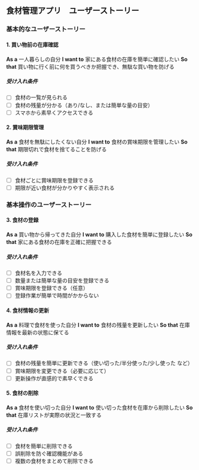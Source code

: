 ## 食材管理アプリ　ユーザーストーリー

### 基本的なユーザーストーリー

#### 1. 買い物前の在庫確認

**As a** 一人暮らしの自分
**I want to** 家にある食材の在庫を簡単に確認したい
**So that** 買い物に行く前に何を買うべきか把握でき、無駄な買い物を防げる

##### 受け入れ条件

- [ ] 食材の一覧が見られる
- [ ] 食材の残量が分かる（あり/なし、または簡単な量の目安）
- [ ] スマホから素早くアクセスできる

#### 2. 賞味期限管理

**As a** 食材を無駄にしたくない自分
**I want to** 食材の賞味期限を管理したい
**So that** 期限切れで食材を捨てることを防げる

##### 受け入れ条件

- [ ] 食材ごとに賞味期限を登録できる
- [ ] 期限が近い食材が分かりやすく表示される

### 基本操作のユーザーストーリー

#### 3. 食材の登録

**As a** 買い物から帰ってきた自分
**I want to** 購入した食材を簡単に登録したい
**So that** 家にある食材の在庫を正確に把握できる

##### 受け入れ条件

- [ ] 食材名を入力できる
- [ ] 数量または簡単な量の目安を登録できる
- [ ] 賞味期限を登録できる（任意）
- [ ] 登録作業が簡単で時間がかからない

#### 4. 食材情報の更新

**As a** 料理で食材を使った自分
**I want to** 食材の残量を更新したい
**So that** 在庫情報を最新の状態に保てる

##### 受け入れ条件

- [ ] 食材の残量を簡単に更新できる（使い切った/半分使った/少し使った など）
- [ ] 賞味期限を変更できる（必要に応じて）
- [ ] 更新操作が直感的で素早くできる

#### 5. 食材の削除

**As a** 食材を使い切った自分
**I want to** 使い切った食材を在庫から削除したい
**So that** 在庫リストが実際の状況と一致する

##### 受け入れ条件

- [ ] 食材を簡単に削除できる
- [ ] 誤削除を防ぐ確認機能がある
- [ ] 複数の食材をまとめて削除できる
